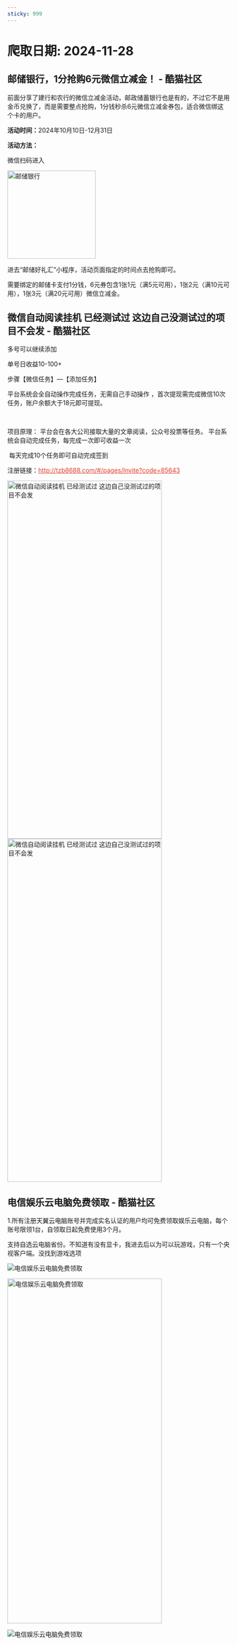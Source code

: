 ```yaml
---
sticky: 999
---
```

# 爬取日期: 2024-11-28
## 邮储银行，1分抢购6元微信立减金！ - 酷猫社区
<p>前面分享了建行和农行的微信立减金活动，邮政储蓄银行也是有的，不过它不是用金币兑换了，而是需要整点抢购，1分钱秒杀6元微信立减金券包，适合微信绑这个卡的用户。</p>
<p><strong>活动时间：</strong>2024年10月10日-12月31日</p>
<p><strong>活动方法：</strong></p>
<p>微信扫码进入</p>
<p style="text-align: center;"></p><div class="el-image"><img class="m_1927_biaoqing" src="https://image.smallfawn.work/?url=https://www.mf927.com/zb_users/upload/2024/11/202411161731734214448819.png" title="邮储银行" alt="邮储银行" width="200" height="200" style="width: 200px; height: 200px;" referrerpolicy="no-referrer"></div><p></p>
<p>进去“邮储好礼汇”小程序，活动页面指定的时间点去抢购即可。<br></p>
<p>需要绑定的邮储卡支付1分钱，6元券包含1张1元（满5元可用），1张2元<span style="text-wrap: wrap;">（满10元可用）</span>，1张3元<span style="text-wrap: wrap;">（满20元可用）</span>微信立减金。</p>

## 微信自动阅读挂机 已经测试过 这边自己没测试过的项目不会发 - 酷猫社区
<p>多号可以继续添加</p> 
<p>单号日收益10-100+</p> 
<p>步骤【微信任务】—【添加任务】</p> 
<p>平台系统会全自动操作完成任务，无需自己手动操作 ，首次提现需完成微信10次任务，账户余额大于18元即可提现。</p> 
<p>&nbsp;</p> 
<p>项目原理： 平台会在各大公司接取大量的文章阅读，公众号投票等任务。 平台系统会自动完成任务，每完成一次即可收益一次</p> 
<p>&nbsp;每天完成10个任务即可自动完成签到</p> 
<p>注册链接：<span style="color: #e03e2d;"><a style="color: #e03e2d;" href="http://tzb8688.com/#/pages/Invite?code=85643" target="_blank">http://tzb8688.com/#/pages/Invite?code=85643</a></span></p> 
<p></p><div class="el-image"><img src="https://image.smallfawn.work/?url=https://static.xkwo.com/xiaok/e2bd198984af4881811d0721683db281.jpg" alt="微信自动阅读挂机 已经测试过 这边自己没测试过的项目不会发" width="350" height="812" class="el-image__inner el-image__preview" referrerpolicy="no-referrer"></div><div class="el-image"><img src="https://image.smallfawn.work/?url=https://static.xkwo.com/xiaok/b1b851269f134078b859052aed9203e6.jpg" alt="微信自动阅读挂机 已经测试过 这边自己没测试过的项目不会发" width="350" height="778" class="el-image__inner el-image__preview" referrerpolicy="no-referrer"></div><p></p>

## 电信娱乐云电脑免费领取 - 酷猫社区
<p>1.所有注册天翼云电脑账号并完成实名认证的用户均可免费领取娱乐云电脑，每个账号限领1台，自领取日起免费使用3个月。</p> 
<p>支持自选云电脑省份。不知道有没有显卡，我进去后以为可以玩游戏，只有一个央视客户端。没找到游戏选项</p> 
<p></p><div class="el-image"><img src="https://image.smallfawn.work/?url=https://static.xkwo.com/xiaok/c25a0f4412ad45d19ff7d97b327263cd.png" alt="电信娱乐云电脑免费领取" class="el-image__inner el-image__preview" referrerpolicy="no-referrer"></div><p></p> 
<p></p><div class="el-image"><img src="https://image.smallfawn.work/?url=https://static.xkwo.com/xiaok/1633ea5c5a2d4f3e8c337b33806f2c81.jpg" alt="电信娱乐云电脑免费领取" width="350" height="782" class="el-image__inner el-image__preview" referrerpolicy="no-referrer"></div><p></p> 
<p></p><div class="el-image"><img src="https://image.smallfawn.work/?url=https://static.xkwo.com/xiaok/2c32f3d6bc3f4413bf1720e2587c37e6.png" alt="电信娱乐云电脑免费领取" class="el-image__inner el-image__preview" referrerpolicy="no-referrer"></div><p></p>

